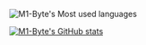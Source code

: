 ![M1-Byte's Most used languages](https://github-readme-stats.vercel.app/api/top-langs?username=M1-Byte&show_icons=true&count_private=true&theme=gotham)

[![M1-Byte's GitHub stats](https://github-readme-stats.vercel.app/api?username=M1-Byte)](https://github.com/anuraghazra/github-readme-stats)
